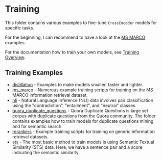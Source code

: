 # Training

This folder contains various examples to fine-tune `CrossEncoder` models for specific tasks.

For the beginning, I can recommend to have a look at the [MS MARCO](ms_marco/) examples.

For the documentation how to train your own models, see [Training Overview](http://www.sbert.net/docs/cross_encoder/training_overview.html).

## Training Examples
- [distillation](distillation/) - Examples to make models smaller, faster and lighter.
- [ms_marco](ms_marco/) - Numerous example training scripts for training on the MS MARCO information retrieval dataset.
- [nli](nli/) - Natural Language Inference (NLI) data involves pair classification using the "contradiction", "entailment", and "neutral" classes.
- [quora_duplicate_questions](quora_duplicate_questions/) - Quora Duplicate Questions is large set corpus with duplicate questions from the Quora community. The folder contains examples how to train models for duplicate questions mining and for semantic search.
- [rerankers](rerankers/) - Example training scripts for training on generic information retrieval datasets.
- [sts](sts/) - The most basic method to train models is using Semantic Textual Similarity (STS) data. Here, we have a sentence pair and a score indicating the semantic similarity.
